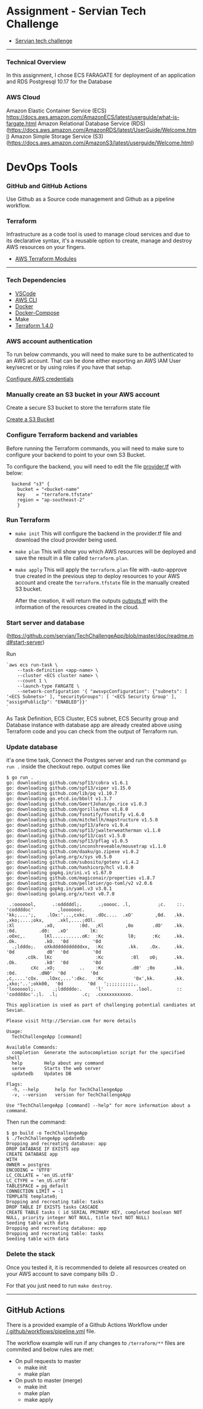 # Assignment - Servian Tech Challenge

- [Servian tech challenge](https://github.com/servian/TechChallengeApp)
---

### Technical Overview

In this assignment, I chose ECS FARAGATE for deployment of an application and RDS Postgresql 10.17 for the Database 

### AWS Cloud
Amazon Elastic Container Service (ECS)
https://docs.aws.amazon.com/AmazonECS/latest/userguide/what-is-fargate.html
Amazon Relational Database Service (RDS)
(https://docs.aws.amazon.com/AmazonRDS/latest/UserGuide/Welcome.html)
Amazon Simple Storage Service (S3)
(https://docs.aws.amazon.com/AmazonS3/latest/userguide/Welcome.html)

# DevOps Tools
### GitHub and GitHub Actions

Use Github as a Source code management and Github as a pipeline workflow.

### Terraform

Infrastructure as a code tool is used to manage cloud services and due to its declarative syntax, it's a reusable option to create, manage and destroy AWS resources on your fingers.

- [AWS Terraform Modules](https://github.com/terraform-aws-modules)


---



### Tech Dependencies

- [VSCode](https://code.visualstudio.com/)
- [AWS CLI](https://aws.amazon.com/cli/)
- [Docker](https://www.docker.com/)
- [Docker-Compose](https://docs.docker.com/compose/)
- Make
- [Terraform 1.4.0](https://www.terraform.io/)


### AWS account authentication

To run below commands, you will need to make sure to be authenticated to an AWS account. That can be done either exporting an AWS IAM User key/secret or by using roles if you have that setup.

[Configure AWS credentials](https://docs.aws.amazon.com/cli/latest/userguide/cli-configure-files.html)

### Manually create an S3 bucket in your AWS account

Create a secure S3 bucket to store the terraform state file

[Create a S3 Bucket](https://docs.aws.amazon.com/AmazonS3/latest/userguide/creating-bucket.html)

### Configure Terraform backend and variables

Before running the Terraform commands, you will need to make sure to configure your backend to point to your own S3 Bucket.

To configure the backend, you will need to edit the file [provider.tf](/terraform/provider.tf) with below:

```
  backend "s3" {
    bucket = "<bucket-name"
    key    = "terraform.tfstate"
    region = "ap-southeast-2"
    }
```

### Run Terraform

- `make init`
    This will configure the backend in the provider.tf file and download the cloud provider being used.
- `make plan`
    This will show you which AWS resources will be deployed and save the result in a file called `terraform.plan`.
- `make apply`
    This will apply the `terraform.plan` file with -auto-approve true created in the previous step to deploy resources to your AWS account and create the `terraform.tfstate` file in the manually created S3 bucket.

    After the creation, it will return the outputs [outputs.tf](/terraform/outputs.tf) with the information of the resources created in the cloud.

### Start server and database

(https://github.com/servian/TechChallengeApp/blob/master/doc/readme.md#start-server)

Run 
```
`aws ecs run-task \
    --task-definition <app-name> \
    --cluster <ECS cluster name> \
    --count 1 \
    --launch-type FARGATE \
    --network-configuration '{ "awsvpcConfiguration": {"subnets": [ '<ECS Subnets>' ], "securityGroups": [ '<ECS Security Group' ], "assignPublicIp": "ENABLED"}}'
`
```
As Task Definition, ECS Cluster, ECS subnet, ECS Security group and Database instance with database app are already created above using Terraform code and you can check from the output of Terraform run.

### Update database

it'a one time task, Connect the Postgres server and run the command `go run .` inside the checkout repo.
output comes like 

```
$ go run .
go: downloading github.com/spf13/cobra v1.6.1
go: downloading github.com/spf13/viper v1.15.0
go: downloading github.com/lib/pq v1.10.7
go: downloading go.etcd.io/bbolt v1.3.7
go: downloading github.com/GeertJohan/go.rice v1.0.3
go: downloading github.com/gorilla/mux v1.8.0
go: downloading github.com/fsnotify/fsnotify v1.6.0
go: downloading github.com/mitchellh/mapstructure v1.5.0
go: downloading github.com/spf13/afero v1.9.4
go: downloading github.com/spf13/jwalterweatherman v1.1.0
go: downloading github.com/spf13/cast v1.5.0
go: downloading github.com/spf13/pflag v1.0.5
go: downloading github.com/inconshreveable/mousetrap v1.1.0
go: downloading github.com/daaku/go.zipexe v1.0.2
go: downloading golang.org/x/sys v0.5.0
go: downloading github.com/subosito/gotenv v1.4.2
go: downloading github.com/hashicorp/hcl v1.0.0
go: downloading gopkg.in/ini.v1 v1.67.0
go: downloading github.com/magiconair/properties v1.8.7
go: downloading github.com/pelletier/go-toml/v2 v2.0.6
go: downloading gopkg.in/yaml.v3 v3.0.1
go: downloading golang.org/x/text v0.7.0

 .:ooooool,      .:odddddl;.      .;ooooc. .l,          ;c.    ::.      'coddddoc'         ,looooooc.
'kk;....';,    .lOx:'...,cxkc.   .dOc....  .xO'        ,0d.   .kk.    ,xko;....;okx,     .xkl,....;dOl.
:Xl           .xO,         :0d.  ;Kl        ,0o       .dO'    .kk.   :0d.        .d0:   .xO'        lK:
.oOxc,.       lKl...........oK:  :Kc         l0;      :Kc     .kk.  .Ok.          .kO.  '0d         '0d
  .;ldddo;.   oXkdddddddddddxx,  :Kc         .kk.    .Ox.     .kk.  '0d            d0'  '0d         '0d
       .cOk.  lKc                :Kc          :0l    o0;      .kk.  .Ok.          .k0'  '0d         '0d
         cXc  .xO;         ..    :Kc          .d0'  ;0o       .kk.   :0d.        .dN0'  '0d         '0d
,c,....'cOx.   .lOxc,...':dkc.   :Kc           'Ox',kk.       .kk.    ,xko;'..';okk00,  '0d         '0d   ';;;;;;;;;;,.
'looooool;.      .;ldddddo:.     'l'            .lool.         ::       'coddddoc'.;l.  .l;         .c;  .cxxxxxxxxxxo.

This application is used as part of challenging potential candiates at Sevian.

Please visit http://Servian.com for more details

Usage:
  TechChallengeApp [command]

Available Commands:
  completion  Generate the autocompletion script for the specified shell
  help        Help about any command
  serve       Starts the web server
  updatedb    Updates DB

Flags:
  -h, --help      help for TechChallengeApp
  -v, --version   version for TechChallengeApp

Use "TechChallengeApp [command] --help" for more information about a command.
```

Then run the command:

```
$ go build -o TechChallengeApp
$ ./TechChallengeApp updatedb
Dropping and recreating database: app
DROP DATABASE IF EXISTS app
CREATE DATABASE app
WITH
OWNER = postgres
ENCODING = 'UTF8'
LC_COLLATE = 'en_US.utf8'
LC_CTYPE = 'en_US.utf8'
TABLESPACE = pg_default
CONNECTION LIMIT = -1
TEMPLATE template0;
Dropping and recreating table: tasks
DROP TABLE IF EXISTS tasks CASCADE
CREATE TABLE tasks ( id SERIAL PRIMARY KEY, completed boolean NOT NULL, priority integer NOT NULL, title text NOT NULL)
Seeding table with data
Dropping and recreating database: app
Dropping and recreating table: tasks
Seeding table with data
```


### Delete the stack

Once you tested it, it is recommended to delete all resources created on your AWS account to save company bills :D .

For that you just need to run `make destroy`.

---

## GitHub Actions

There is a provided example of a Github Actions Workflow under [/.github/workflows/pipeline.yml](/.github/workflows/pipeline.yml) file.

The workflow example will run if any changes to `/terraform/**` files are commited and below rules are met:

- On pull requests to master
    - make init
    - make plan
- On push to master (merge)
    - make init
    - make plan
    - make apply

